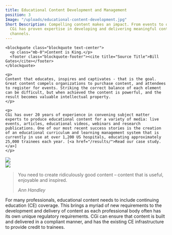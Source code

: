 ```yaml
---
title: Educational Content Development and Management
position: 3
Image: "/uploads/educational-content-development.jpg"
Short Description: Compelling content makes an impact. From events to online education,
  CGi has proven expertise in developing and delivering meaningful content via multiple
  channels.
---
```


<div class="row mb-5 pb-4">
  <div class="col-md-6">

    <blockquote class="blockquote text-center">
      <p class="mb-0">Content is King.</p>
      <footer class="blockquote-footer"><cite title="Source Title">Bill Gates</cite></footer>
    </blockquote>

    <p>
    Content that educates, inspires and captivates - that is the goal. Great content compels organizations to purchase content, and attendees to register for events. Striking the correct balance of each element can be difficult, but when achieved the content is powerful, and the result becomes valuable intellectual property.
    </p>

    <p>
    CGi has over 20 years of experience in convening subject matter experts to produce educational content for a variety of media: live events, articles, educational videos, webinars and research publications. One of our most recent success stories is the creation of an educational curriculum and learning management system that is currently in use at over 1,200 US hospitals, educating approximately 25,000 trainees each year. [<a href="/results/">Read our case study.</a>]
    </p>
  </div>
  <div class="col-md-6">
    <img src="/uploads/educational-content-development-2_2.jpg">
  </div>  
</div>


<div class="row mb-5 pb-4">

  <div class="col-md-6">
    <img src="/uploads/educational-content-developmnet-3_2.jpg">
  </div>

  <div class="col-md-6">
    <blockquote class="blockquote text-center">
      <p class="mb-0">You need to create ridiculously good content – content that is useful, enjoyable and inspired.</p>
      <footer class="blockquote-footer"><cite title="Source Title">Ann Handley</cite></footer>
    </blockquote>
    <p>
    For many professionals, educational content needs to include continuing education (CE) coverage. This brings a myriad of new requirements to the development and delivery of content as each professional body often has its own unique regulatory requirements. CGi can ensure that content is built and delivered in a compliant manner, and has the existing CE infrastructure to provide credit to trainees.
    </p>
  </div>
  
</div>
